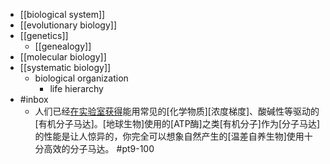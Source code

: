 - [[biological system]]
- [[evolutionary biology]]
- [[genetics]]
    - [[genealogy]]
- [[molecular biology]]
- [[systematic biology]]
    - biological organization
        - life hierarchy
- #inbox
    - 人们已经[在实验室获得](https://www.zhihu.com/question/455240538)能用常见的[化学物质][浓度梯度]、酸碱性等驱动的[有机分子马达]。[地球生物]使用的[ATP酶]之类[有机分子]作为[分子马达]的性能是让人惊异的，你完全可以想象自然产生的[温差自养生物]使用十分高效的分子马达。 #pt9-100
